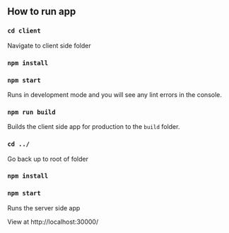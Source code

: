 
## How to run app

### `cd client`

Navigate to client side folder

### `npm install`

### `npm start`

Runs in development mode and you will see any lint errors in the console.

### `npm run build`

Builds the client side app for production to the `build` folder.<br>

### `cd ../`

Go back up to root of folder

### `npm install`

### `npm start`

Runs the server side app

View at http://localhost:30000/